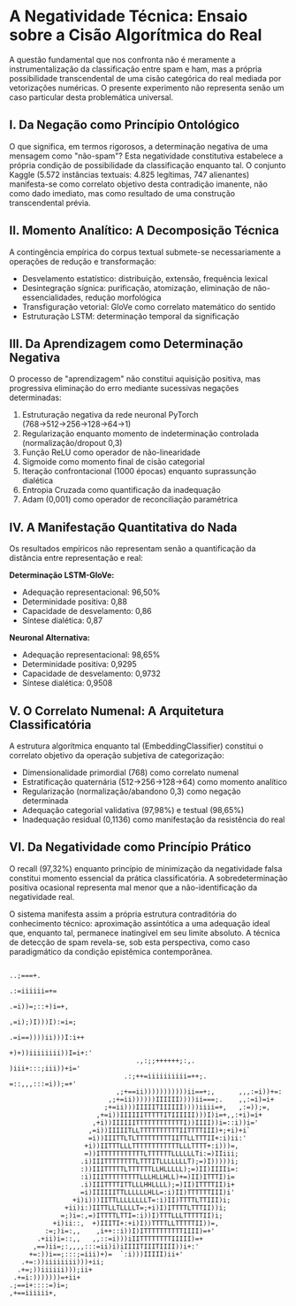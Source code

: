 
# A Negatividade Técnica: Ensaio sobre a Cisão Algorítmica do Real

A questão fundamental que nos confronta não é meramente a instrumentalização da classificação entre spam e ham, mas a própria possibilidade transcendental de uma cisão categórica do real mediada por vetorizações numéricas. O presente experimento não representa senão um caso particular desta problemática universal.

## I. Da Negação como Princípio Ontológico

O que significa, em termos rigorosos, a determinação negativa de uma mensagem como "não-spam"? Esta negatividade constitutiva estabelece a própria condição de possibilidade da classificação enquanto tal. O conjunto Kaggle (5.572 instâncias textuais: 4.825 legítimas, 747 alienantes) manifesta-se como correlato objetivo desta contradição imanente, não como dado imediato, mas como resultado de uma construção transcendental prévia.

## II. Momento Analítico: A Decomposição Técnica

A contingência empírica do corpus textual submete-se necessariamente a operações de redução e transformação:

- Desvelamento estatístico: distribuição, extensão, frequência lexical
- Desintegração sígnica: purificação, atomização, eliminação de não-essencialidades, redução morfológica
- Transfiguração vetorial: GloVe como correlato matemático do sentido
- Estruturação LSTM: determinação temporal da significação

## III. Da Aprendizagem como Determinação Negativa

O processo de "aprendizagem" não constitui aquisição positiva, mas progressiva eliminação do erro mediante sucessivas negações determinadas:

1. Estruturação negativa da rede neuronal PyTorch (768→512→256→128→64→1)
2. Regularização enquanto momento de indeterminação controlada (normalização/dropout 0,3)
3. Função ReLU como operador de não-linearidade
4. Sigmoide como momento final de cisão categorial
5. Iteração confrontacional (1000 épocas) enquanto suprassunção dialética
6. Entropia Cruzada como quantificação da inadequação
7. Adam (0,001) como operador de reconciliação paramétrica

## IV. A Manifestação Quantitativa do Nada

Os resultados empíricos não representam senão a quantificação da distância entre representação e real:

**Determinação LSTM-GloVe:**
- Adequação representacional: 96,50%
- Determinidade positiva: 0,88
- Capacidade de desvelamento: 0,86
- Síntese dialética: 0,87

**Neuronal Alternativa:**
- Adequação representacional: 98,65%
- Determinidade positiva: 0,9295
- Capacidade de desvelamento: 0,9732
- Síntese dialética: 0,9508

## V. O Correlato Numenal: A Arquitetura Classificatória

A estrutura algorítmica enquanto tal (EmbeddingClassifier) constitui o correlato objetivo da operação subjetiva de categorização:

- Dimensionalidade primordial (768) como correlato numenal
- Estratificação quaternária (512→256→128→64) como momento analítico
- Regularização (normalização/abandono 0,3) como negação determinada
- Adequação categorial validativa (97,98%) e testual (98,65%)
- Inadequação residual (0,1136) como manifestação da resistência do real

## VI. Da Negatividade como Princípio Prático

O recall (97,32%) enquanto princípio de minimização da negatividade falsa constitui momento essencial da prática classificatória. A sobredeterminação positiva ocasional representa mal menor que a não-identificação da negatividade real.

O sistema manifesta assim a própria estrutura contraditória do conhecimento técnico: aproximação assintótica a uma adequação ideal que, enquanto tal, permanece inatingível em seu limite absoluto. A técnica de detecção de spam revela-se, sob esta perspectiva, como caso paradigmático da condição epistêmica contemporânea.

```
                                                                    ..;===+.
                                                                .:=iiiiii=+=
                                                             .=i))=;::+)i=+,
                                                          ,=i);)I)))I):=i=;
                                                       .=i==))))ii)))I:i++
                                                     +)+))iiiiiiii))I=i+:'
                                .,:;;++++++;:,.       )iii+:::;iii))+i='
                             .:;++=iiiiiiiiii=++;.    =::,,,:::=i));=+'
                           ,;+==ii)))))))))))ii==+;,      ,,,:=i))+=:
                         ,;+=ii))))))IIIIII))))ii===;.    ,,:=i)=i+
                        ;+=ii)))IIIIITIIIIII))))iiii=+,   ,:=));=,
                      ,+=i))IIIIIITTTTTITIIIIII)))I)i=+,,:+i)=i+
                     ,+i))IIIIIITTTTTTTTTTTTI))IIII))i=::i))i='
                    ,=i))IIIIITLLTTTTTTTTTTIITTTTIII)+;+i)+i`
                    =i))IIITTLTLTTTTTTTTTIITTLLTTTII+:i)ii:'
                   +i))IITTTLLLTTTTTTTTTTTTLLLTTTT+:i)))=,
                   =))ITTTTTTTTTTTLTTTTTTLLLLLLTi:=)IIiii;
                  .i)IIITTTTTTTTLTTTITLLLLLLLT);=)I)))))i;
                  :))IIITTTTTLTTTTTTLLHLLLLL);=)II)IIIIi=:
                  :i)IIITTTTTTTTTLLLHLLHLL)+=)II)ITTTI)i=
                  .i)IIITTTTITTLLLHHLLLL);=)II)ITTTTII)i+
                  =i)IIIIIITTLLLLLLHLL=:i)II)TTTTTTIII)i'
                +i)i)))IITTLLLLLLLLT=:i)II)TTTTLTTIII)i;
              +ii)i:)IITTLLTLLLLT=;+i)I)ITTTTLTTTII))i;
             =;)i=:,=)ITTTTLTTI=:i))I)TTTLLLTTTTTII)i;
           +i)ii::,  +)IIITI+:+i)I))TTTTLLTTTTTII))=,
         :=;)i=:,,    ,i++::i))I)ITTTTTTTTTTIIII)=+'
       .+ii)i=::,,   ,,::=i)))iIITTTTTTTTIIIII)=+
      ,==)ii=;:,,,,:::=ii)i)iIIIITIIITIIII))i+:'
     +=:))i==;:::;=iii)+)=  `:i)))IIIII)ii+'
   .+=:))iiiiiiii)))+ii;
  .+=;))iiiiii)));ii+
 .+=i:)))))))=+ii+
.;==i+::::=)i=;
,+==iiiiii+,
```